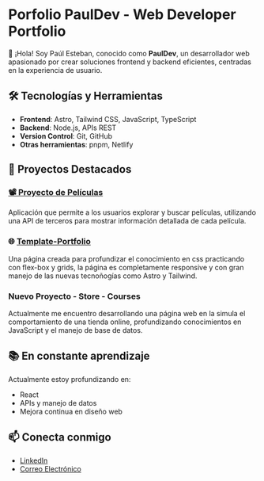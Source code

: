 # Porfolio PaulDev - Web Developer Portfolio

👋 ¡Hola! Soy Paúl Esteban, conocido como **PaulDev**, un desarrollador web apasionado por crear soluciones frontend y backend eficientes, centradas en la experiencia de usuario.

## 🛠 Tecnologías y Herramientas

- **Frontend**: Astro, Tailwind CSS, JavaScript, TypeScript
- **Backend**: Node.js, APIs REST
- **Version Control**: Git, GitHub
- **Otras herramientas**: pnpm, Netlify

## 🚀 Proyectos Destacados

### [📽 Proyecto de Películas](https://github.com/Paul1226/MoviesTMDB)

Aplicación que permite a los usuarios explorar y buscar películas, utilizando una API de terceros para mostrar información detallada de cada película.

### 🌐 [Template-Portfolio](https://github.com/Paul1226/Template-Porfolio)

Una página creada para profundizar el conocimiento en css practicando con flex-box y grids, la página es completamente responsive y con gran manejo de las nuevas tecnoñogías como Astro y Tailwind.

### Nuevo Proyecto - Store - Courses

Actualmente me encuentro desarrollando una página web en la simula el comportamiento de una tienda online, profundizando conocimientos en JavaScript y el manejo de base de datos.

## 📚 En constante aprendizaje

Actualmente estoy profundizando en:

- React
- APIs y manejo de datos
- Mejora continua en diseño web

## 📫 Conecta conmigo

- [LinkedIn](https://www.linkedin.com/in/paul-guachichullca-2287602b1/)
- [Correo Electrónico](mailto:paulguachichullca023@gmail.com)
